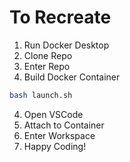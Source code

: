 # To Recreate

1. Run Docker Desktop
2. Clone Repo
3. Enter Repo
3. Build Docker Container
```bash
bash launch.sh
```
4. Open VSCode
5. Attach to Container
6. Enter Workspace
7. Happy Coding!
